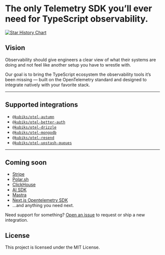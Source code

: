 # The only Telemetry SDK you’ll ever need for TypeScript observability.

[![Star History Chart](https://api.star-history.com/svg?repos=kubiks-inc/otel&type=Date&t=5)](https://www.star-history.com/#kubiks-inc/otel&Date)

## Vision

Observability should give engineers a clear view of what their systems are doing and not feel like another setup you have to wrestle with.

Our goal is to bring the TypeScript ecosystem the observability tools it’s been missing — built on the OpenTelemetry standard and designed to integrate natively with your favorite stack.

---

## Supported integrations

- [`@kubiks/otel-autumn`](./packages/otel-autumn/README.md)
- [`@kubiks/otel-better-auth`](./packages/otel-better-auth/README.md)
- [`@kubiks/otel-drizzle`](./packages/otel-drizzle/README.md)
- [`@kubiks/otel-mongodb`](./packages/otel-mongodb/README.md)
- [`@kubiks/otel-resend`](./packages/otel-resend/README.md)
- [`@kubiks/otel-upstash-queues`](./packages/otel-upstash-queues/README.md)

---

## Coming soon

- [Stripe](https://stripe.com/)
- [Polar.sh](https://polar.sh/)
- [ClickHouse](https://clickhouse.com/)
- [AI SDK](https://ai-sdk.dev/)
- [Mastra](https://mastra.ai/)
- [Next.js Opentelemetry SDK](https://nextjs.org)
- ...and anything you need next.

Need support for something? [Open an issue](https://github.com/kubiks-inc/otel/issues) to request or ship a new integration.

## License

This project is licensed under the MIT License.
